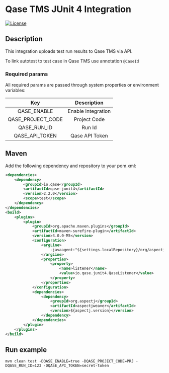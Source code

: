 # Qase TMS JUnit 4 Integration #
[![License](https://lxgaming.github.io/badges/License-Apache%202.0-blue.svg)](https://www.apache.org/licenses/LICENSE-2.0)

## Description ##
This integration uploads test run results to Qase TMS via API.

To link autotest to test case in Qase TMS use annotation `@CaseId`

### Required params ###
All required params are passed through system properties or environment variables:

|  Key              | Description |
| :---------------: | :----------: |
| QASE_ENABLE       | Enable Integration |
| QASE_PROJECT_CODE | Project Code |
| QASE_RUN_ID       | Run Id |
| QASE_API_TOKEN    | Qase API Token |

## Maven ##

Add the following dependency and repository to your pom.xml:
```xml
<dependencies>
    <dependency>
        <groupId>io.qase</groupId>
        <artifactId>qase-junit4</artifactId>
        <version>2.2.0</version>
        <scope>test</scope>
    </dependency>
</dependencies>
<build>
    <plugins>
        <plugin>
            <groupId>org.apache.maven.plugins</groupId>
            <artifactId>maven-surefire-plugin</artifactId>
            <version>3.0.0-M5</version>
            <configuration>
                <argLine>
                    -javaagent:"${settings.localRepository}/org/aspectj/aspectjweaver/${aspectj.version}/aspectjweaver-${aspectj.version}.jar"
                </argLine>
                <properties>
                    <property>
                        <name>listener</name>
                        <value>io.qase.junit4.QaseListener</value>
                    </property>
                </properties>
            </configuration>
            <dependencies>
                <dependency>
                    <groupId>org.aspectj</groupId>
                    <artifactId>aspectjweaver</artifactId>
                    <version>${aspectj.version}</version>
                </dependency>
            </dependencies>
        </plugin>
    </plugins>
</build>

```

## Run example ##

```
mvn clean test -DQASE_ENABLE=true -DQASE_PROJECT_CODE=PRJ -DQASE_RUN_ID=123 -DQASE_API_TOKEN=secret-token
```
